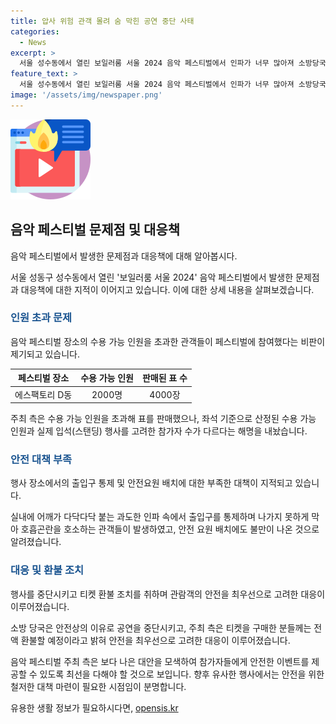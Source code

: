 ```yaml
---
title: 압사 위험 관객 몰려 숨 막힌 공연 중단 사태
categories:
  - News
excerpt: >
  서울 성수동에서 열린 보일러룸 서울 2024 음악 페스티벌에서 인파가 너무 많아져 소방당국이 공연을 중단시켰다. 관객 5명이 호흡곤란을 호소하며 응급조치를 받았고, 주최 측은 티켓 전액 환불을 약속했다. 공연장의 수용인원을 초과해 표를 판 것으로 지적되었으며, 이에 대해 주최 측은 안전 관리에 최선을 다했다고 주장했다. 출입구 통제가 미흡하다는 비판도 제기되고 있으며, 이태원 참사를 떠올리게 하는 상황에서 안전 문제가 논의되고 있다.
feature_text: >
  서울 성수동에서 열린 보일러룸 서울 2024 음악 페스티벌에서 인파가 너무 많아져 소방당국이 공연을 중단시켰다. 관객 5명이 호흡곤란을 호소하며 응급조치를 받았고, 주최 측은 티켓 전액 환불을 약속했다. 공연장의 수용인원을 초과해 표를 판 것으로 지적되었으며, 이에 대해 주최 측은 안전 관리에 최선을 다했다고 주장했다. 출입구 통제가 미흡하다는 비판도 제기되고 있으며, 이태원 참사를 떠올리게 하는 상황에서 안전 문제가 논의되고 있다.
image: '/assets/img/newspaper.png'
---
```


<p><img src="/assets/img/news.png" alt="rentncar 속보" /></p>

<h2 data-ke-size="size26">음악 페스티벌 문제점 및 대응책</h2>

<p>음악 페스티벌에서 발생한 문제점과 대응책에 대해 알아봅시다.</p>

<p data-ke-size="size16">서울 성동구 성수동에서 열린 '보일러룸 서울 2024' 음악 페스티벌에서 발생한 문제점과 대응책에 대한 지적이 이어지고 있습니다. 이에 대한 상세 내용을 살펴보겠습니다.</p>

<h3><b><span style="color: #1a5490;">인원 초과 문제</span></b></h3>

<p>음악 페스티벌 장소의 수용 가능 인원을 초과한 관객들이 페스티벌에 참여했다는 비판이 제기되고 있습니다.</p>

<table>
    <thead>
        <tr>
            <th style="text-align: center;">페스티벌 장소</th>
            <th style="text-align: center;">수용 가능 인원</th>
            <th style="text-align: center;">판매된 표 수</th>
        </tr>
    </thead>
    <tbody>
        <tr>
            <td style="text-align: center;">에스팩토리 D동</td>
            <td style="text-align: center;">2000명</td>
            <td style="text-align: center;">4000장</td>
        </tr>
    </tbody>
</table>

<p data-ke-size="size16">주최 측은 수용 가능 인원을 초과해 표를 판매했으나, 좌석 기준으로 산정된 수용 가능 인원과 실제 입석(스탠딩) 행사를 고려한 참가자 수가 다르다는 해명을 내놨습니다.</p>

<h3><b><span style="color: #1a5490;">안전 대책 부족</span></b></h3>

<p>행사 장소에서의 출입구 통제 및 안전요원 배치에 대한 부족한 대책이 지적되고 있습니다.</p>

<p data-ke-size="size16">실내에 어깨가 다닥다닥 붙는 과도한 인파 속에서 출입구를 통제하며 나가지 못하게 막아 호흡곤란을 호소하는 관객들이 발생하였고, 안전 요원 배치에도 불만이 나온 것으로 알려졌습니다.</p>

<h3><b><span style="color: #1a5490;">대응 및 환불 조치</span></b></h3>

<p>행사를 중단시키고 티켓 환불 조치를 취하며 관람객의 안전을 최우선으로 고려한 대응이 이루어졌습니다.</p>

<p data-ke-size="size16">소방 당국은 안전상의 이유로 공연을 중단시키고, 주최 측은 티켓을 구매한 분들께는 전액 환불할 예정이라고 밝혀 안전을 최우선으로 고려한 대응이 이루어졌습니다.</p>

<p data-ke-size="size16">음악 페스티벌 주최 측은 보다 나은 대안을 모색하여 참가자들에게 안전한 이벤트를 제공할 수 있도록 최선을 다해야 할 것으로 보입니다. 향후 유사한 행사에서는 안전을 위한 철저한 대책 마련이 필요한 시점임이 분명합니다.</p>
유용한 생활 정보가 필요하시다면, <a href="https://opensis.kr" rel="dofollow">opensis.kr</a>


